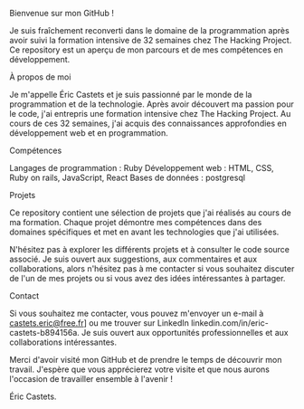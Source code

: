 Bienvenue sur mon GitHub !

Je suis fraîchement reconverti dans le domaine de la programmation après avoir suivi la formation intensive de 32 semaines chez The Hacking Project. Ce repository est un aperçu de mon parcours et de mes compétences en développement.

À propos de moi

Je m'appelle Éric Castets et je suis passionné par le monde de la programmation et de la technologie. Après avoir découvert ma passion pour le code, j'ai entrepris une formation intensive chez The Hacking Project. Au cours de ces 32 semaines, j'ai acquis des connaissances approfondies en développement web et en programmation.

Compétences

Langages de programmation : Ruby
Développement web : HTML, CSS, Ruby on rails, JavaScript, React
Bases de données : postgresql

Projets

Ce repository contient une sélection de projets que j'ai réalisés au cours de ma formation. Chaque projet démontre mes compétences dans des domaines spécifiques et met en avant les technologies que j'ai utilisées.

N'hésitez pas à explorer les différents projets et à consulter le code source associé. Je suis ouvert aux suggestions, aux commentaires et aux collaborations, alors n'hésitez pas à me contacter si vous souhaitez discuter de l'un de mes projets ou si vous avez des idées intéressantes à partager.

Contact

Si vous souhaitez me contacter, vous pouvez m'envoyer un e-mail à castets.eric@free.fr] ou me trouver sur LinkedIn linkedin.com/in/eric-castets-b894156a. Je suis ouvert aux opportunités professionnelles et aux collaborations intéressantes.

Merci d'avoir visité mon GitHub et de prendre le temps de découvrir mon travail. J'espère que vous apprécierez votre visite et que nous aurons l'occasion de travailler ensemble à l'avenir !

Éric Castets.
